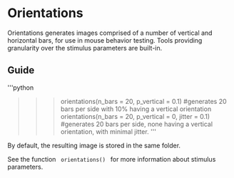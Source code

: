 # Orientations #

Orientations generates images comprised of a number of vertical and horizontal bars, for use in mouse behavior testing. Tools providing granularity over the stimulus parameters are built-in. 

## Guide ##

'''python
>>> orientations(n_bars = 20, p_vertical = 0.1)
 #generates 20 bars per side with 10% having a vertical orientation
>>> orientations(n_bars = 20, p_vertical = 0, jitter = 0.1) 
 #generates 20 bars per side, none having a vertical orientation, with minimal jitter.
'''

By default, the resulting image is stored in the same folder.

See the function <code> orientations() </code> for more information about stimulus parameters.

